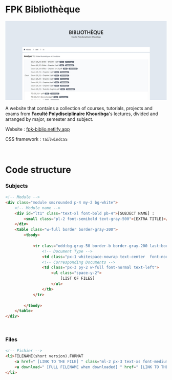 # FPK Bibliothèque
![Website Snapshot](./github_imgs/website_snapshot.jpg)

A website that contains a collection of courses, tutorials, projects and exams from **Faculté Polydisciplinaire Khouribga**'s lectures, divided and arranged by major, semester and subject.


Website : [fpk-biblio.netlify.app](http://fpk-biblio.netlify.app/)

CSS framework : ```TailwindCSS ```

<br/>

# Code structure

### Subjects
```html
<!-- Module -->
<div class="module sm:rounded p-4 my-2 bg-white">
    <!-- Module name -->
    <div id="lt1" class="text-xl font-bold pb-4">[SUBJECT NAME] :
        <small class="pl-2 font-semibold text-gray-500">[EXTRA TITLE]</small>
    </div>
    <table class="w-full border border-gray-200">
        <tbody>

            <tr class="odd:bg-gray-50 border-b border-gray-200 last:border-b-0">
                <!-- Document Type -->
                <td class="px-1 whitespace-nowrap text-center  font-normal">[DOCUMENTS TYPE : Cours, TDs, TPs, Devoirs, Controles, Exams, Autres]</th>
                <!-- Corresponding Documents -->
                <td class="px-3 py-2 w-full font-normal text-left">
                    <ul class="space-y-2">
                        [LIST OF FILES]
                    </ul>
                </th>
            </tr>

        </tbody>
    </table>
</div>
```

<br/>

### Files
```html
<!-- Fichier -->
<li>FILENAME(short version).FORMAT
    <a href=" [LINK TO THE FILE] " class="ml-2 px-3 text-xs font-medium text-center text-white bg-gray-500 rounded-lg hover:bg-gray-700">Voir</a>
    <a download=" [FULL FILENAME when downloaded] " href=" [LINK TO THE FILE] " class="ml-2 px-3 text-xs font-medium text-center text-white bg-gray-500 rounded-lg hover:bg-gray-700">Telecharger</a>
</li>
```